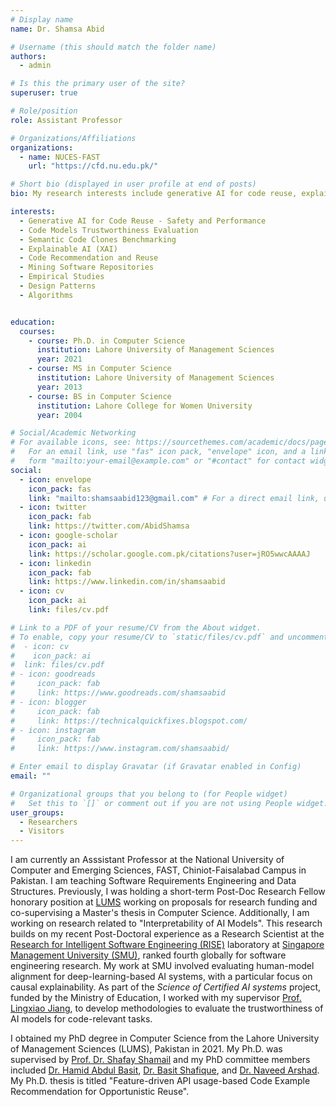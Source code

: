 ```yaml
---
# Display name
name: Dr. Shamsa Abid

# Username (this should match the folder name)
authors:
  - admin

# Is this the primary user of the site?
superuser: true

# Role/position
role: Assistant Professor

# Organizations/Affiliations
organizations:
  - name: NUCES-FAST
    url: "https://cfd.nu.edu.pk/"

# Short bio (displayed in user profile at end of posts)
bio: My research interests include generative AI for code reuse, explainable AI (XAI), code models trustworthiness, semantic clones, software reuse, and code recommendation systems.

interests:
  - Generative AI for Code Reuse - Safety and Performance
  - Code Models Trustworthiness Evaluation
  - Semantic Code Clones Benchmarking
  - Explainable AI (XAI)
  - Code Recommendation and Reuse
  - Mining Software Repositories
  - Empirical Studies
  - Design Patterns
  - Algorithms


education:
  courses:
    - course: Ph.D. in Computer Science
      institution: Lahore University of Management Sciences
      year: 2021
    - course: MS in Computer Science
      institution: Lahore University of Management Sciences
      year: 2013
    - course: BS in Computer Science
      institution: Lahore College for Women University
      year: 2004

# Social/Academic Networking
# For available icons, see: https://sourcethemes.com/academic/docs/page-builder/#icons
#   For an email link, use "fas" icon pack, "envelope" icon, and a link in the
#   form "mailto:your-email@example.com" or "#contact" for contact widget.
social:
  - icon: envelope
    icon_pack: fas
    link: "mailto:shamsaabid123@gmail.com" # For a direct email link, use "mailto:test@example.org".
  - icon: twitter
    icon_pack: fab
    link: https://twitter.com/AbidShamsa
  - icon: google-scholar
    icon_pack: ai
    link: https://scholar.google.com.pk/citations?user=jRO5wwcAAAAJ
  - icon: linkedin
    icon_pack: fab
    link: https://www.linkedin.com/in/shamsaabid
  - icon: cv
    icon_pack: ai
    link: files/cv.pdf

# Link to a PDF of your resume/CV from the About widget.
# To enable, copy your resume/CV to `static/files/cv.pdf` and uncomment the lines below.
#  - icon: cv
#    icon_pack: ai
#  link: files/cv.pdf
# - icon: goodreads
#     icon_pack: fab
#     link: https://www.goodreads.com/shamsaabid
# - icon: blogger
#     icon_pack: fab
#     link: https://technicalquickfixes.blogspot.com/
# - icon: instagram
#     icon_pack: fab
#     link: https://www.instagram.com/shamsaabid/

# Enter email to display Gravatar (if Gravatar enabled in Config)
email: ""

# Organizational groups that you belong to (for People widget)
#   Set this to `[]` or comment out if you are not using People widget.
user_groups:
  - Researchers
  - Visitors
---
```


I am currently an Asssistant Professor at the National University of Computer and Emerging Sciences, FAST, Chiniot-Faisalabad Campus in Pakistan. I am teaching Software Requirements Engineering and Data Structures. Previously, I was holding a short-term Post-Doc Research Fellow honorary position at [LUMS](https://lums.edu.pk/) working on proposals for research funding and co-supervising a Master's thesis in Computer Science. Additionally, I am working on research related to "Interpretability of AI Models". This research builds on my recent Post-Doctoral experience as a Research Scientist at the [Research for Intelligent Software Engineering (RISE)](https://rise.smu.edu.sg/) laboratory at [Singapore Management University (SMU)](https://smu.edu.sg), ranked fourth globally for software engineering research. My work at SMU involved evaluating human-model alignment for deep-learning-based AI systems, with a particular focus on causal explainability. As part of the _Science of Certified AI systems_ project, funded by the Ministry of Education, I worked with my supervisor [Prof. Lingxiao Jiang](http://www.mysmu.edu/faculty/lxjiang/), to develop methodologies to evaluate the trustworthiness of AI models for code-relevant tasks.

I obtained my PhD degree in Computer Science from the Lahore University of Management Sciences (LUMS), Pakistan in 2021. My Ph.D. was supervised by [Prof. Dr. Shafay Shamail](https://lums.edu.pk/lums_employee/533) and my PhD committee members included [Dr. Hamid Abdul Basit](https://pk.linkedin.com/in/hamidabdulbasit), [Dr. Basit Shafique](https://lums.edu.pk/lums_employee/2853), and [Dr. Naveed Arshad](https://lums.edu.pk/lums_employee/1352). My Ph.D. thesis is titled "Feature-driven API usage-based Code Example Recommendation for Opportunistic Reuse".
